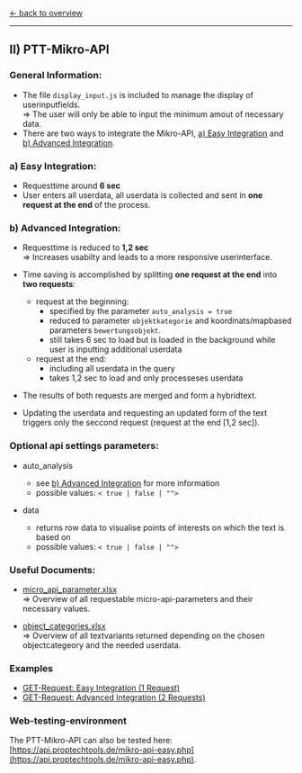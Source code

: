 [<- back to overview](README.md)
***

## II) PTT-Mikro-API

### General Information:

* The file `display_input.js` is included to manage the display of userinputfields.
<br>=> The user will only be able to input the minimum amout of necessary data.
* There are two ways to integrate the Mikro-API, [a) Easy Integration](#easy) and [b) Advanced Integration](#adv).

### <a name="easy"></a>a) Easy Integration:

* Requesttime around **6 sec**
* User enters all userdata, all userdata is collected and sent in **one request at the end** of the process.


### <a name="adv"></a>b) Advanced Integration:

* Requesttime is reduced to **1,2 sec**
<br>=> Increases usabilty and leads to a more responsive userinterface.


* Time saving is accomplished by splitting **one request at the end** into **two requests**:
  - request at the beginning:
    * specified by the parameter `auto_analysis = true` 
    * reduced to parameter `objektkategorie` and koordinats/mapbased parameters `bewertungsobjekt`.
    * still takes 6 sec to load but is loaded in the background while user is inputting additional userdata
  - request at the end:
    * including all userdata in the query
    * takes 1,2 sec to load and only processeses userdata

* The results of both requests are merged and form a hybridtext. 
* Updating the userdata and requesting an updated form of the text triggers only the seccond request (request at the end [1,2 sec]).

### Optional api settings parameters:
* auto_analysis
  * see [b) Advanced Integration](#adv) for more information
  * possible values: `< true | false | "">`

* data
  * returns row data to visualise points of interests on which the text is based on
  * possible values: `< true | false | "">`

### Useful Documents:

* [micro_api_parameter.xlsx](doc/micro_api_parameter.xlsx)
<br>=> Overview of all requestable micro-api-parameters and their necessary values.

* [object_categories.xlsx](doc/object_categories.xlsx)
<br>=> Overview of all textvariants returned depending on the chosen objectcategeory and the needed userdata.


### Examples

* [GET-Request: Easy Integration (1 Request)](examples/mikro-api-001-easy-1request.md)
* [GET-Request: Advanced Integration (2 Requests)](examples/mikro-api-002-advanced-2requests.md)

### Web-testing-environment 
The PTT-Mikro-API can also be tested here: [https://api.proptechtools.de/mikro-api-easy.php](https://api.proptechtools.de/mikro-api-easy.php).

